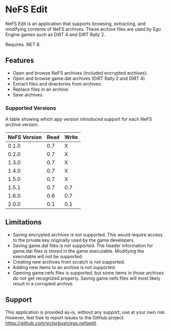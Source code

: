 # NeFS Edit

NeFS Edit is an application that supports browsing, extracting, and modifying contents of NeFS archives. These archive files are used by Ego Engine games such as DiRT 4 and DiRT Rally 2.

Requires .NET 8.

## Features
- Open and browse NeFS archives (included encrypted archives).
- Open and browse game.dat archives (DiRT Rally 2 and DiRT 4).
- Extract files and directories from archives.
- Replace files in an archive.
- Save archives.

### Supported Versions
A table showing which app version introduced support for each NeFS archive version.

| NeFS Version | Read | Write |
|--------------|------|-------|
| 0.1.0        | 0.7  | X     |
| 0.2.0        | 0.7  | X     |
| 1.3.0        | 0.7  | X     |
| 1.4.0        | 0.7  | X     |
| 1.5.0        | 0.7  | X     |
| 1.5.1        | 0.7  | 0.7   |
| 1.6.0        | 0.6  | 0.7   |
| 2.0.0        | 0.1  | 0.1   |

## Limitations
- Saving encrypted archives is not supported. This would require access to the private key originally used by the game developers.
- Saving game.dat files is not supported. The header information for game.dat files is stored in the game executable. Modifying the executable will not be supported.
- Creating new archives from scratch is not supported.
- Adding new items to an archive is not supported.
- Opening game.nefs files is supported, but some items in those archives do not get recognized properly. Saving game.nefs files will most likely result in a corrupted archive.

## Support

This application is provided as-is, without any support; use at your own risk. However, feel free to report issues to the GitHub project: https://github.com/victorbush/ego.nefsedit.
